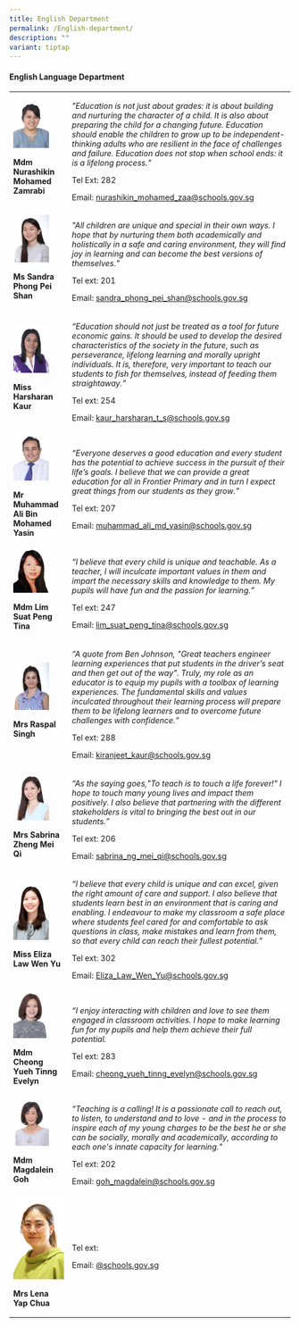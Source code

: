 ```yaml
---
title: English Department
permalink: /English-department/
description: ""
variant: tiptap
---
```

<h4><strong>English Language Department</strong></h4><table><tbody><tr><td rowspan="1" colspan="1"><div class="isomer-image-wrapper"><img style="width:70%;" height="auto" width="100%" src="/images/eng1.jpg"></div><p><strong>Mdm Nurashikin Mohamed Zamrabi</strong></p></td><td rowspan="1" colspan="1"><p><em>"Education is not just about grades: it is about building and nurturing the character of a child. It is also about preparing the child for a changing future. Education should enable the children to grow up to be independent-thinking adults who are resilient in the face of challenges and failure. Education does not stop when school ends: it is a lifelong process."</em></p><p>Tel Ext: 282</p><p>Email:&nbsp;<a href="mailto:nurashikin_mohamed_zaa@schools.gov.sg" rel="noopener noreferrer nofollow" target="_blank">nurashikin_mohamed_zaa@schools.gov.sg</a></p></td></tr><tr><td rowspan="1" colspan="1"><div class="isomer-image-wrapper"><img style="width: 70%;" height="auto" width="100%" src="/images/eng3.jpg"></div><p><strong>Ms Sandra Phong Pei Shan</strong></p></td><td rowspan="1" colspan="1"><p><em>"All children are unique and special in their own ways. I hope that by nurturing them both academically and holistically in a safe and caring environment, they will find joy in learning and can become the best versions of themselves."</em></p><p>Tel ext: 201</p><p>Email:&nbsp;<a href="mailto:sandra_phong_pei_shan@schools.gov.sg" rel="noopener noreferrer nofollow" target="_blank">sandra_phong_pei_shan@schools.gov.sg</a></p></td></tr><tr><td rowspan="1" colspan="1"><div class="isomer-image-wrapper"><img style="width: 70%;" height="auto" width="100%" src="/images/eng4.jpg"></div><p><strong>Miss Harsharan Kaur</strong></p></td><td rowspan="1" colspan="1"><p><em>“Education should not just be treated as a tool for future economic gains. It should be used to develop the desired characteristics of the society in the future, such as perseverance, lifelong learning and morally upright individuals. It is, therefore, very important to teach our students to fish for themselves, instead of feeding them straightaway.”</em></p><p>Tel ext: 254</p><p>Email:&nbsp;<a href="mailto:kaur_harsharan_t_s@schools.gov.sg" rel="noopener noreferrer nofollow" target="_blank">kaur_harsharan_t_s@schools.gov.sg</a></p></td></tr><tr><td rowspan="1" colspan="1"><div class="isomer-image-wrapper"><img style="width: 70%;" height="auto" width="100%" src="/images/eng5.jpg"></div><p><strong>Mr Muhammad Ali Bin Mohamed Yasin</strong></p></td><td rowspan="1" colspan="1"><p><em>“Everyone deserves a good education and every student has the potential to achieve success in the pursuit of their life’s goals. I believe that we can provide a great education for all in Frontier Primary and in turn I expect great things from our students as they grow.”</em></p><p>Tel ext: 207</p><p>Email:&nbsp;<a href="mailto:muhammad_ali_md_yasin@schools.gov.sg" rel="noopener noreferrer nofollow" target="_blank">muhammad_ali_md_yasin@schools.gov.sg</a></p></td></tr><tr><td rowspan="1" colspan="1"><div class="isomer-image-wrapper"><img style="width: 70%;" height="auto" width="100%" src="/images/eng6.png"></div><p><strong>Mdm Lim Suat Peng Tina</strong></p></td><td rowspan="1" colspan="1"><p><em>“I believe that every child is unique and teachable. As a teacher, I will inculcate important values in them and impart the necessary skills and knowledge to them. My pupils will have fun and the passion for learning.”</em></p><p>Tel ext: 247</p><p>Email:&nbsp;<a href="mailto:lim_suat_peng_tina@schools.gov.sg" rel="noopener noreferrer nofollow" target="_blank">lim_suat_peng_tina@schools.gov.sg</a></p></td></tr><tr><td rowspan="1" colspan="1"><div class="isomer-image-wrapper"><img style="width: 70%;" height="auto" width="100%" src="/images/cha4.jpg"></div><p><strong>Mrs Raspal Singh</strong></p></td><td rowspan="1" colspan="1"><p><em>“A quote from Ben Johnson, "Great teachers engineer learning experiences that put students in the driver’s seat and then get out of the way". Truly, my role as an educator is to equip my pupils with a toolbox of learning experiences. The fundamental skills and values inculcated throughout their learning process will prepare them to be lifelong learners and to overcome future challenges with confidence.”</em></p><p>Tel ext: 288</p><p>Email:&nbsp;<a href="mailto:kiranjeet_kaur@schools.gov.sg" rel="noopener noreferrer nofollow" target="_blank">kiranjeet_kaur@schools.gov.sg</a></p></td></tr><tr><td rowspan="1" colspan="1"><div class="isomer-image-wrapper"><img style="width: 70%;" height="auto" width="100%" src="/images/cha2.jpg"></div><p><strong>Mrs Sabrina Zheng Mei Qi</strong></p></td><td rowspan="1" colspan="1"><p><em>“As the saying goes,"To teach is to touch a life forever!" I hope to touch many young lives and impact them positively. I also believe that partnering with the different stakeholders is vital to bringing the best out in our students.”</em></p><p>Tel ext: 206</p><p>Email:&nbsp;<a href="mailto:sabrina_ng_mei_qi@schools.gov.sg" rel="noopener noreferrer nofollow" target="_blank">sabrina_ng_mei_qi@schools.gov.sg</a></p></td></tr><tr><td rowspan="1" colspan="1"><div class="isomer-image-wrapper"><img style="width: 70%;" height="auto" width="100%" src="/images/ma8.jpg"></div><p><strong>Miss Eliza Law Wen Yu</strong></p></td><td rowspan="1" colspan="1"><p><em>“I believe that every child is unique and can excel, given the right amount of care and support. I also believe that students learn best in an environment that is caring and enabling. I endeavour to make my classroom a safe place where students feel cared for and comfortable to ask questions in class, make mistakes and learn from them, so that every child can reach their fullest potential.”</em></p><p>Tel ext: 302</p><p>Email:&nbsp;<a href="mailto:Eliza_Law_Wen_Yu@schools.gov.sg" rel="noopener noreferrer nofollow" target="_blank">Eliza_Law_Wen_Yu@schools.gov.sg</a></p></td></tr><tr><td rowspan="1" colspan="1"><div class="isomer-image-wrapper"><img style="width: 70%;" height="auto" width="100%" src="/images/eng8.jpg"></div><p><strong>Mdm Cheong Yueh Tinng Evelyn</strong></p></td><td rowspan="1" colspan="1"><p><em>“I enjoy interacting with children and love to see them engaged in classroom activities. I hope to make learning fun for my pupils and help them achieve their full potential.</em></p><p>Tel ext: 283</p><p>Email:&nbsp;<a href="mailto:cheong_yueh_tinng_evelyn@schools.gov.sg" rel="noopener noreferrer nofollow" target="_blank">cheong_yueh_tinng_evelyn@schools.gov.sg</a></p></td></tr><tr><td rowspan="1" colspan="1"><div class="isomer-image-wrapper"><img style="width: 70%;" height="auto" width="100%" src="/images/eng7.jpg"></div><p><strong>Mdm Magdalein Goh</strong></p></td><td rowspan="1" colspan="1"><p><em>“Teaching is a calling! It is a passionate call to reach out, to listen, to understand and to love - and in the process to inspire each of my young charges to be the best he or she can be socially, morally and academically, according to each one's innate capacity for learning."</em></p><p>Tel ext: 202</p><p>Email:&nbsp;<a href="mailto:goh_magdalein@schools.gov.sg" rel="noopener noreferrer nofollow" target="_blank">goh_magdalein@schools.gov.sg</a></p></td></tr><tr><td rowspan="1" colspan="1"><div class="isomer-image-wrapper"><img style="width: 100%" height="auto" width="100%" alt="" src="/images/Org Chart Photos/Mrs_Lena_Yap___Chua.jpg"></div><p><strong>Mrs Lena Yap Chua</strong></p></td><td rowspan="1" colspan="1"><p></p><p>Tel ext:</p><p>Email:&nbsp;<a href="mailto:goh_magdalein@schools.gov.sg" rel="noopener noreferrer nofollow" target="_blank">@schools.gov.sg</a></p></td></tr></tbody></table><p></p>